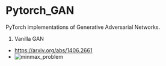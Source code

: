 # Pytorch_GAN
PyTorch implementations of Generative Adversarial Networks.

1. Vanilla GAN
- https://arxiv.org/abs/1406.2661
- ![minmax_problem](https://user-images.githubusercontent.com/26371022/43673768-5c236e82-9803-11e8-8d76-ac96e1cc3400.PNG)

